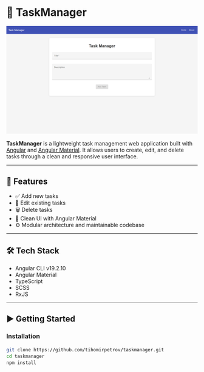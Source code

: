 # 📝 TaskManager

![Task Manager Screenshot](img.png)

**TaskManager** is a lightweight task management web application built with [Angular](https://angular.io/) and [Angular Material](https://material.angular.io/). It allows users to create, edit, and delete tasks through a clean and responsive user interface.

---

## 🚀 Features

- ✅ Add new tasks
- 📝 Edit existing tasks
- 🗑️ Delete tasks
- 🎨 Clean UI with Angular Material
- ⚙️ Modular architecture and maintainable codebase

---

## 🛠️ Tech Stack

- Angular CLI v19.2.10
- Angular Material
- TypeScript
- SCSS
- RxJS

---

## ▶️ Getting Started

### Installation

```bash
git clone https://github.com/tihomirpetrov/taskmanager.git
cd taskmanager
npm install
